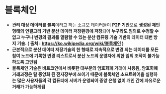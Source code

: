 # 블록체인
- <b>관리 대상 데이터를 블록</b>이라고 하는 소규모 데이터들이 <b>P2P 기반</b>으로 <b>생성된 체인 형태의 연결고리 기반 분산 데이터 저장환경에 저장</b>되어 <b>누구라도 임의로 수정할 수 없고 누구나 변경의 결과를 열람할 수 있는 분산 컴퓨팅 기술 기반의 데이터 대변 방지 기술<b>.
( 출처 : https://ko.wikipedia.org/wiki/블록체인 )
- 근본적으로 분산 데이터 저장기술의 한 형태로 지속적으로 변경 되는 데이터를 모든 참여 노드에 기록한 <b>변경 리스트</b>로서 <b>분산 노드의 운영자에 의한 임의 조작이 불가능하도록 고안</b>됨
- 블록체인 기술은 비트코인에서 비롯한 대부분의 암호화폐 거래에 사용됨, 암호화폐 거래과정은 탈 중앙화 된 전자장부에 쓰이기 때문에 블록체인 소프트웨어을 실행하는 많은 사용자들의 각 컴퓨터에 서버가 운영되어 중앙 은행 없이 개인 간에 자유로운 거래가 가능하게됨